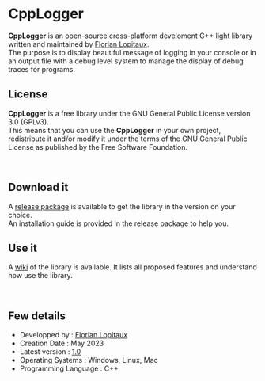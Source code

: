 # CppLogger
**CppLogger** is an open-source cross-platform develoment C++ light library
written and maintained by
[Florian Lopitaux](https://github.com/florianLopitaux).
<br/>
The purpose is to display beautiful message of logging in your console or in an
output file with a debug level system to manage the display of debug traces
for programs.

## License
**CppLogger** is a free library under the GNU General Public License version
3.0 (GPLv3).
<br/>
This means that you can use the **CppLogger** in your own project, redistribute
it and/or modify it under the terms of the GNU General Public License as
published by the Free Software Foundation.

<br/>

## Download it
A [release package](https://github.com/florianLopitaux/CppLogger/releases/tag/release)
is available to get the library in the version on your choice.
<br/>
An installation guide is provided in the release package to help you.

## Use it
A [wiki](https://github.com/florianLopitaux/CppLogger/wiki) of the library is
available. It lists all proposed features and understand how use the library.

<br/>

## Few details
- Developped by : [Florian Lopitaux](https://github.com/florianLopitaux)
- Creation Date : May 2023
- Latest version : [1.0](https://github.com/florianLopitaux/CppLogger/releases/tag/release)
- Operating Systems : Windows, Linux, Mac
- Programming Language : C++
